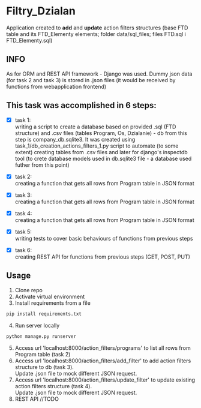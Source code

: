 # Filtry_Dzialan

Application created to **add** and **update** action filters structures (base FTD table and its FTD_Elementy elements; folder data/sql_files; 
files FTD.sql i FTD_Elementy.sql)

## INFO
As for ORM and REST API framework - Django was used.
Dummy json data (for task 2 and task 3) is stored in .json files (it would be received by functions from webapplication frontend)

## This task was accomplished in 6 steps:
- [x] task 1: <br />
writing a script to create a database based on provided .sql  (FTD structure) and .csv files (tables Program, Os, Dzialanie)  - db from this step is  company_db.sqlite3. It was created using task_1/db_creation_actions_filters_1.py script to automate (to some extent) creating tables from .csv files and later for django's inspectdb tool (to crete database models used in db.sqlite3 file - a database used futher from this point)
- [x] task 2: <br />
    creating a function that gets all rows from Program table in JSON format 
- [x] task 3: <br />
    creating a function that gets all rows from Program table in JSON format
- [x] task 4: <br />
    creating a function that gets all rows from Program table in JSON format
- [x] task 5: <br />
    writing tests to cover basic behaviours of functions from previous steps
- [x] task 6: <br /> 
    creating REST API for functions from previous steps (GET, POST, PUT)


## Usage

1. Clone repo
2. Activate virtual environment
3. Install requirements from a file
```bash
pip install requirements.txt
```
4. Run server locally 
```bash
python manage.py runserver
```
5. Access url 'localhost:8000/action_filters/programs' to list all rows from Program table (task 2)
6. Access url 'localhost:8000/action_filters/add_filter' to add action filters structure to db (task 3). <br /> Update .json file to mock different JSON request.
7. Access url 'localhost:8000/action_filters/update_filter' to update existing action filters structure (task 4). <br />Update .json file to mock different JSON request.
8. REST API //TODO<br />